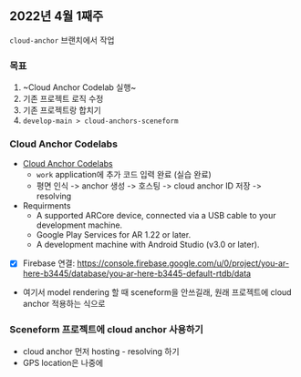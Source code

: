 ## 2022년 4월 1째주

`cloud-anchor` 브랜치에서 작업

### 목표
1. ~Cloud Anchor Codelab 실행~
2. 기존 프로젝트 로직 수정
3. 기존 프로젝트랑 합치기
4. `develop-main > cloud-anchors-sceneform`

### Cloud Anchor Codelabs
- [Cloud Anchor Codelabs](https://codelabs.developers.google.com/codelabs/arcore-cloud-anchors#0) 
    + `work` application에 추가 코드 입력 완료 (실습 완료)
    + 평면 인식 -> anchor 생성 -> 호스팅 -> cloud anchor ID 저장 -> resolving
- Requirments
    - A supported ARCore device, connected via a USB cable to your development machine.
    - Google Play Services for AR 1.22 or later.
    - A development machine with Android Studio (v3.0 or later).
- [x] Firebase 연결: https://console.firebase.google.com/u/0/project/you-ar-here-b3445/database/you-ar-here-b3445-default-rtdb/data
- 여기서 model rendering 할 때 sceneform을 안쓰길래, 원래 프로젝트에 cloud anchor 적용하는 식으로

### Sceneform 프로젝트에 cloud anchor 사용하기
- cloud anchor 먼저 hosting - resolving 하기
- GPS location은 나중에